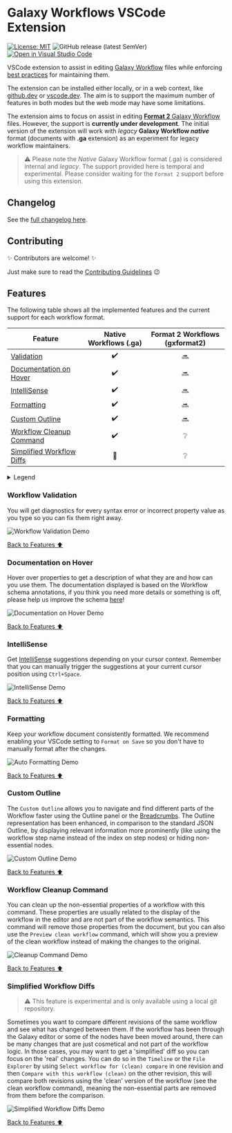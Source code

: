 # Galaxy Workflows VSCode Extension

[![License: MIT](https://img.shields.io/badge/License-MIT-brightgreen.svg)](https://opensource.org/licenses/MIT)
![GitHub release (latest SemVer)](https://img.shields.io/github/v/release/davelopez/galaxy-workflows-vscode)
[![Open in Visual Studio Code](https://img.shields.io/static/v1?logo=visualstudiocode&label=&message=Open%20in%20Visual%20Studio%20Code&labelColor=2c2c32&color=007acc&logoColor=007acc)](https://open.vscode.dev/davelopez/galaxy-workflows-vscode)

VSCode extension to assist in editing [Galaxy Workflow](https://galaxyproject.org/) files while enforcing [best practices](https://planemo.readthedocs.io/en/latest/best_practices_workflows.html) for maintaining them.

The extension can be installed either locally, or in a web context, like [github.dev](https://github.dev) or [vscode.dev](https://vscode.dev). The aim is to support the maximum number of features in both modes but the web mode may have some limitations.

The extension aims to focus on assist in editing [**Format 2** Galaxy Workflow](https://github.com/galaxyproject/gxformat2) files. However, the support is **currently under development**. The initial version of the extension will work with _legacy_ **Galaxy Workflow _native_** format (documents with **.ga** extension) as an experiment for legacy workflow maintainers.

> ⚠️ Please note the _Native_ Galaxy Workflow format (.ga) is considered internal and _legacy_. The support provided here is temporal and experimental. Please consider waiting for the `Format 2` support before using this extension.

## Changelog

See the [full changelog here](CHANGELOG.md#change-log).

## Contributing

✨ Contributors are welcome! ✨

Just make sure to read the [Contributing Guidelines](docs/CONTRIBUTING.md) 😉

## Features

The following table shows all the implemented features and the current support for each workflow format.

| Feature                                                 | Native Workflows (.ga) | Format 2 Workflows (gxformat2) |
| ------------------------------------------------------- | :--------------------: | :----------------------------: |
| [Validation](#workflow-validation)                      |           ✔️           |               🔜               |
| [Documentation on Hover](#documentation-on-hover)       |           ✔️           |               🔜               |
| [IntelliSense](#intellisense)                           |           ✔️           |               🔜               |
| [Formatting](#formatting)                               |           ✔️           |               🔜               |
| [Custom Outline](#custom-outline)                       |           ✔️           |               🔜               |
| [Workflow Cleanup Command](#workflow-cleanup-command)   |           ✔️           |               ❔               |
| [Simplified Workflow Diffs](#simplified-workflow-diffs) |           🔶           |               ❔               |

<details>
<summary>Legend</summary>
<p>
✔️ Feature supported in latest version.

🔜 Feature not yet available but planned for future release.

❔ This feature may not apply to this format or not planned yet.

🔶 This feature is only supported in local repositories or file systems. Not supported in _Web_ mode or _Virtual File Systems_.

❌ This feature is not supported for this format.

</p>
</details>

### Workflow Validation

You will get diagnostics for every syntax error or incorrect property value as you type so you can fix them right away.

![Workflow Validation Demo](images/validation-native.gif)

[Back to Features ⬆️](#features)

### Documentation on Hover

Hover over properties to get a description of what they are and how can you use them. The documentation displayed is based on the Workflow schema annotations, if you think you need more details or something is off, please help us improve the schema [here](https://github.com/davelopez/galaxy-workflows-vscode/tree/main/workflow-languages/schemas)!

![Documentation on Hover Demo](images/doc-hover-native.gif)

[Back to Features ⬆️](#features)

### IntelliSense

Get [IntelliSense](https://code.visualstudio.com/docs/editor/intellisense#:~:text=IntelliSense%20is%20a%20general%20term,%2C%20and%20%22code%20hinting.%22) suggestions depending on your cursor context. Remember that you can manually trigger the suggestions at your current cursor position using `Ctrl+Space`.

![IntelliSense Demo](images/intellisense-native.gif)

[Back to Features ⬆️](#features)

### Formatting

Keep your workflow document consistently formatted. We recommend enabling your VSCode setting to `Format on Save` so you don't have to manually format after the changes.

![Auto Formatting Demo](images/format-document-native.gif)

[Back to Features ⬆️](#features)

### Custom Outline

The `Custom Outline` allows you to navigate and find different parts of the Workflow faster using the Outline panel or the [Breadcrumbs](https://code.visualstudio.com/docs/editor/editingevolved#_breadcrumbs). The Outline representation has been enhanced, in comparison to the standard JSON Outline, by displaying relevant information more prominently (like using the workflow step name instead of the index on step nodes) or hiding non-essential nodes.

![Custom Outline Demo](images/custom-outline-native.gif)

[Back to Features ⬆️](#features)

### Workflow Cleanup Command

You can clean up the non-essential properties of a workflow with this command. These properties are usually related to the display of the workflow in the editor and are not part of the workflow semantics. This command will remove those properties from the document, but you can also use the `Preview clean workflow` command, which will show you a preview of the clean workflow instead of making the changes to the original.

![Cleanup Command Demo](images/clean-up-command-native.gif)

[Back to Features ⬆️](#features)

### Simplified Workflow Diffs

> ⚠️ This feature is experimental and is only available using a local git repository.

Sometimes you want to compare different revisions of the same workflow and see what has changed between them. If the workflow has been through the Galaxy editor or some of the nodes have been moved around, there can be many changes that are just cosmetical and not part of the workflow logic. In those cases, you may want to get a 'simplified' diff so you can focus on the 'real' changes. You can do so in the `Timeline` or the `File Explorer` by using `Select workflow for (clean) compare` in one revision and then `Compare with this workflow (clean)` on the other revision, this will compare both revisions using the 'clean' version of the workflow (see the clean workflow command), meaning the non-essential parts are removed from them before the comparison.

![Simplified Workflow Diffs Demo](images/clean-diff-native.gif)

[Back to Features ⬆️](#features)
